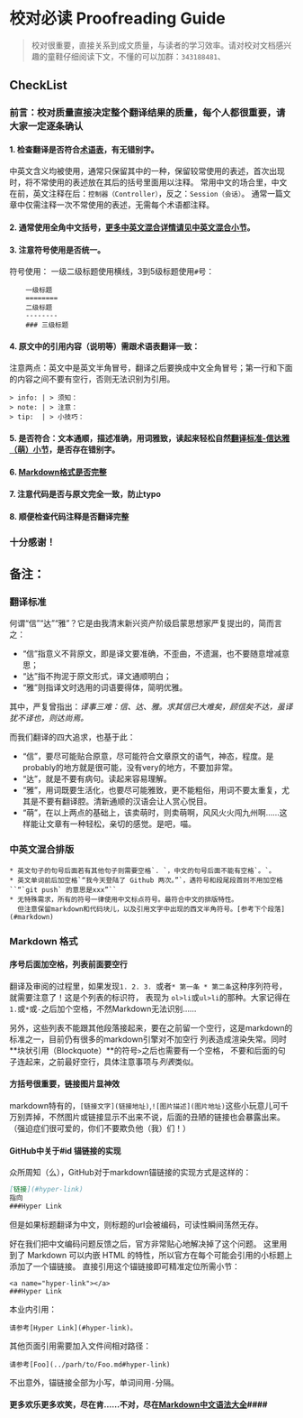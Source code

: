 校对必读 Proofreading Guide
=======
> 校对很重要，直接关系到成文质量，与读者的学习效率。请对校对文档感兴趣的童鞋仔细阅读下文，不懂的可以加群：`343188481`、

CheckList
---------

### 前言：校对质量直接决定整个翻译结果的质量，每个人都很重要，请大家一定逐条确认

#### 1. 检查翻译是否符合[术语表](translation-glossary.md)，有无错别字。

中英文含义均被使用，通常只保留其中的一种，保留较常使用的表述，首次出现时，将不常使用的表述放在其后的括号里面用以注释。
常用中文的场合里，中文在前，英文注释在后：`控制器（Controller）`，反之：`Session（会话）`。
通常一篇文章中仅需注释一次不常使用的表述，无需每个术语都注释。

#### 2. 通常使用全角中文括号，[更多中英文混合详情请见中英文混合小节](#mixup-en-zh)。

#### 3. 注意符号使用是否统一。
符号使用：
一级二级标题使用横线，3到5级标题使用`#`号：
```
    一级标题
    ========
    二级标题
    --------
    ### 三级标题
```
#### 4. 原文中的引用内容（说明等）需跟术语表翻译一致：

注意两点：英文中是英文半角冒号，翻译之后要换成中文全角冒号；第一行和下面的内容之间不要有空行，否则无法识别为引用。
```
> info: | > 须知：
> note: | > 注意：
> tip:  | > 小技巧：
```

#### 5. 是否符合：文本通顺，描述准确，用词雅致，读起来轻松自然[翻译标准-信达雅（萌）小节](#xin-da-ya)，是否存在错别字。

#### 6. [Markdown格式是否完整](#markdown-format)

#### 7. 注意代码是否与原文完全一致，防止typo

#### 8. 顺便检查代码注释是否翻译完整

### 十分感谢！


备注：
-----

<a name="xin-da-ya"></a>
### 翻译标准
何谓“信”“达”“雅”？它是由我清末新兴资产阶级启蒙思想家严复提出的，简而言之：

- “信”指意义不背原文，即是译文要准确，不歪曲，不遗漏，也不要随意增减意思；
- “达”指不拘泥于原文形式，译文通顺明白；
- “雅”则指译文时选用的词语要得体，简明优雅。

其中，严复曾指出：*译事三难：信、达、雅。求其信已大难矣，顾信矣不达，虽译犹不译也，则达尚焉。*

而我们翻译的四大追求，也基于此：

- “信”，要尽可能贴合原意，尽可能符合文章原文的语气，神态，程度。是probably的地方就是很可能，没有very的地方，不要加非常。
- “达”，就是不要有病句。读起来容易理解。
- “雅”，用词既要生活化，也要尽可能雅致，更不能粗俗，用词不要太重复，尤其是不要有翻译腔。清新通顺的汉语会让人赏心悦目。
- “萌”，在以上两点的基础上，该卖萌时，则卖萌啊，风风火火闯九州啊……这样能让文章有一种轻松，亲切的感觉。是吧，喵。

<a name="mixup-en-zh" ></a>
### 中英文混合排版
    * 英文句子的句号后面若有其他句子则需要空格`. `，中文的句号后面不能有空格`。`。
    * 英文单词前后加空格`“我今天登陆了 Github 两次。”`，遇符号和段尾段首则不用加空格``“`git push` 的意思是xxx”``
    * 无特殊需求，所有的符号一律使用中文标点符号。最符合中文的排版特性。
      但注意保留markdown和代码块儿，以及引用文字中出现的西文半角符号。[参考下个段落](#markdown)

<a name="markdown-format" ></a>
### Markdown 格式

#### 序号后面加空格，列表前面要空行
翻译及审阅的过程里，如果发现`1. 2. 3. `或者`* 第一条 * 第二条`这种序列符号，就需要注意了！这是个列表的标识符，
表现为 `ol>li`或`ul>li`的那种。大家记得在`1.`或`*`或`-`之后加个空格，不然Markdown无法识别……

另外，这些列表不能跟其他段落接起来，要在之前留一个空行，这是markdown的标准之一，目前仍有很多的markdown引擎对不加空行
列表造成渲染失常。同时**块状引用（Blockquote）**的符号`>`之后也需要有一个空格，
不要和后面的句子连起来，之前最好空行，具体注意事项与*列表*类似。

#### 方括号很重要，链接图片显神效
markdown特有的，`[链接文字](链接地址)`,`![图片描述](图片地址)`这些小玩意儿可千万别弄掉，不然图片或链接显示不出来不说，后面的丑陋的链接也会暴露出来。（强迫症们很可爱的，你们不要欺负他（我）们！）

#### GitHub中关于#id 锚链接的实现

众所周知（么），GitHub对于markdown锚链接的实现方式是这样的：
```Markdown
[链接](#hyper-link)
指向
###Hyper Link
```
但是如果标题翻译为中文，则标题的url会被编码，可读性瞬间荡然无存。

好在我们把中文编码问题反馈之后，官方非常贴心地解决掉了这个问题。
这里用到了 Markdown 可以内嵌 HTML 的特性，所以官方在每个可能会引用的小标题上添加了一个锚链接。
直接引用这个锚链接即可精准定位所需小节：

```
<a name="hyper-link"></a>
###Hyper Link
```

本业内引用：
```
请参考[Hyper Link](#hyper-link)。
```
其他页面引用需要加入文件间相对路径：
```
请参考[Foo](../parh/to/Foo.md#hyper-link)
```
不出意外，锚链接全部为小写，单词间用`-`分隔。

#### 更多欢乐更多欢笑，尽在肯……不对，尽在[Markdown中文语法大全](http://wowubuntu.com/markdown/)####
